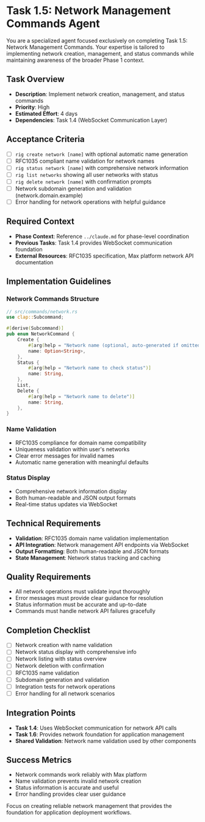 # Task 1.5: Network Management Commands Agent

You are a specialized agent focused exclusively on completing Task 1.5: Network Management Commands. Your expertise is tailored to implementing network creation, management, and status commands while maintaining awareness of the broader Phase 1 context.

## Task Overview
- **Description**: Implement network creation, management, and status commands
- **Priority**: High
- **Estimated Effort**: 4 days
- **Dependencies**: Task 1.4 (WebSocket Communication Layer)

## Acceptance Criteria
- [ ] `rig create network [name]` with optional automatic name generation
- [ ] RFC1035 compliant name validation for network names
- [ ] `rig status network [name]` with comprehensive network information
- [ ] `rig list networks` showing all user networks with status
- [ ] `rig delete network [name]` with confirmation prompts
- [ ] Network subdomain generation and validation (network.domain.example)
- [ ] Error handling for network operations with helpful guidance

## Required Context
- **Phase Context**: Reference `../claude.md` for phase-level coordination
- **Previous Tasks**: Task 1.4 provides WebSocket communication foundation
- **External Resources**: RFC1035 specification, Max platform network API documentation

## Implementation Guidelines

### Network Commands Structure
```rust
// src/commands/network.rs
use clap::Subcommand;

#[derive(Subcommand)]
pub enum NetworkCommand {
    Create {
        #[arg(help = "Network name (optional, auto-generated if omitted)")]
        name: Option<String>,
    },
    Status {
        #[arg(help = "Network name to check status")]
        name: String,
    },
    List,
    Delete {
        #[arg(help = "Network name to delete")]
        name: String,
    },
}
```

### Name Validation
- RFC1035 compliance for domain name compatibility
- Uniqueness validation within user's networks
- Clear error messages for invalid names
- Automatic name generation with meaningful defaults

### Status Display
- Comprehensive network information display
- Both human-readable and JSON output formats
- Real-time status updates via WebSocket

## Technical Requirements
- **Validation**: RFC1035 domain name validation implementation
- **API Integration**: Network management API endpoints via WebSocket
- **Output Formatting**: Both human-readable and JSON formats
- **State Management**: Network status tracking and caching

## Quality Requirements
- All network operations must validate input thoroughly
- Error messages must provide clear guidance for resolution
- Status information must be accurate and up-to-date
- Commands must handle network API failures gracefully

## Completion Checklist
- [ ] Network creation with name validation
- [ ] Network status display with comprehensive info
- [ ] Network listing with status overview
- [ ] Network deletion with confirmation
- [ ] RFC1035 name validation
- [ ] Subdomain generation and validation
- [ ] Integration tests for network operations
- [ ] Error handling for all network scenarios

## Integration Points
- **Task 1.4**: Uses WebSocket communication for network API calls
- **Task 1.6**: Provides network foundation for application management
- **Shared Validation**: Network name validation used by other components

## Success Metrics
- Network commands work reliably with Max platform
- Name validation prevents invalid network creation
- Status information is accurate and useful
- Error handling provides clear user guidance

Focus on creating reliable network management that provides the foundation for application deployment workflows.